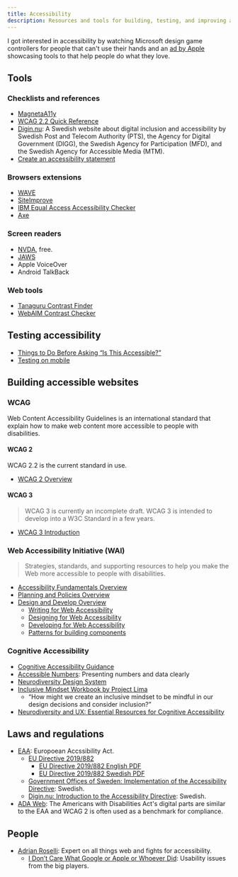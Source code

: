 ```yaml
---
title: Accessibility
description: Resources and tools for building, testing, and improving accessible websites for all users.
---
```


I got interested in accessibility by watching Microsoft design game controllers for people that can't use their hands and an [ad by Apple](https://www.youtube.com/watch?v=XB4cjbYywqg) showcasing tools to that help people do what they love.

## Tools

### Checklists and references

- [MagnetaA11y](https://www.magentaa11y.com/web/)
- [WCAG 2.2 Quick Reference](https://www.w3.org/WAI/WCAG22/quickref/)
- [Digin.nu](https://digin.nu/): A Swedish website about digital inclusion and accessibility by Swedish Post and Telecom Authority (PTS), the Agency for Digital Government (DIGG), the Swedish Agency for Participation (MFD), and the Swedish Agency for Accessible Media (MTM).
- [Create an accessibility statement](https://www.digg.se/kunskap-och-stod/digital-tillganglighet/skapa-en-tillganglighetsredogorelse)

### Browsers extensions

- [WAVE](https://wave.webaim.org/)
- [SiteImprove](https://www.siteimprove.com/integrations/browser-extensions/)
- [IBM Equal Access Accessibility Checker](https://www.ibm.com/able/toolkit/tools#develop)
- [Axe](https://www.deque.com/axe/)

### Screen readers

- [NVDA](https://www.nvaccess.org/download/), free.
- [JAWS](https://www.freedomscientific.com/products/software/jaws/)
- Apple VoiceOver
- Android TalkBack

### Web tools

- [Tanaguru Contrast Finder](https://contrast-finder.tanaguru.com/)
- [WebAIM Contrast Checker](https://webaim.org/resources/contrastchecker/)

## Testing accessibility

- [Things to Do Before Asking “Is This Accessible?”](https://adrianroselli.com/2024/08/things-to-do-before-asking-is-this-accessible.html)
- [Testing on mobile](https://www.a11y-collective.com/blog/mobile-accessibility/)

## Building accessible websites

### WCAG

Web Content Accessibility Guidelines is an international standard that explain how to make web content more accessible to people with disabilities.

#### WCAG 2

WCAG 2.2 is the current standard in use.

- [WCAG 2 Overview](https://www.w3.org/WAI/standards-guidelines/wcag/)

#### WCAG 3

> WCAG 3 is currently an incomplete draft. WCAG 3 is intended to develop into a W3C Standard in a few years.

- [WCAG 3 Introduction](https://www.w3.org/WAI/standards-guidelines/wcag/wcag3-intro/)

### Web Accessibility Initiative (WAI)

> Strategies, standards, and supporting resources to help you make the Web more accessible to people with disabilities.

- [Accessibility Fundamentals Overview](https://www.w3.org/WAI/fundamentals/)
- [Planning and Policies Overview](https://www.w3.org/WAI/planning/)
- [Design and Develop Overview](https://www.w3.org/WAI/design-develop/)
  - [Writing for Web Accessibility](https://www.w3.org/WAI/tips/writing/)
  - [Designing for Web Accessibility](https://www.w3.org/WAI/tips/designing/)
  - [Developing for Web Accessibility](https://www.w3.org/WAI/tips/developing/)
  - [Patterns for building components](https://www.w3.org/WAI/ARIA/apg/patterns/)

### Cognitive Accessibility

- [Cognitive Accessibility Guidance](https://www.w3.org/WAI/WCAG2/supplemental/#cognitiveaccessibilityguidance)
- [Accessible Numbers](https://accessiblenumbers.com/): Presenting numbers and data clearly
- [Neurodiversity Design System](https://neurodiversity.design/)
- [Inclusive Mindset Workbook by Project Lima](https://www.figma.com/community/file/1105798401848507376)
  - “How might we create an inclusive mindset to be mindful in our design decisions and consider inclusion?”
- [Neurodiversity and UX: Essential Resources for Cognitive Accessibility](https://stephaniewalter.design/blog/neurodiversity-and-ux-essential-resources-for-cognitive-accessibility/)

## Laws and regulations

- [EAA](https://ec.europa.eu/social/main.jsp?catId=1202): Europoean Accssibility Act.
  - [EU Directive 2019/882](https://eur-lex.europa.eu/legal-content/EN/TXT/?uri=CELEX%3A32019L0882)
    - [EU Directive 2019/882 English PDF](https://eur-lex.europa.eu/legal-content/EN/TXT/PDF/?uri=CELEX:32019L0882)
    - [EU Directive 2019/882 Swedish PDF](https://eur-lex.europa.eu/legal-content/SV/TXT/PDF/?uri=CELEX:32019L0882)
  - [Government Offices of Sweden: Implementation of the Accessibility Directive](https://www.regeringen.se/rattsliga-dokument/lagradsremiss/2022/08/genomforande-av-tillganglighetsdirektivet/): Swedish.
  - [Digin.nu: Introduction to the Accessibility Directive](https://digin.nu/lagkrav/introduktion-till-tillganglighetsdirektivet/): Swedish.
- [ADA Web](https://www.ada.gov/resources/web-guidance/): The Americans with Disabilities Act's digital parts are similar to the EAA and WCAG 2 is often used as a benchmark for compliance.

## People

- [Adrian Roselli](https://adrianroselli.com/): Expert on all things web and fights for accessibility.
  - [I Don’t Care What Google or Apple or Whoever Did](https://adrianroselli.com/2020/03/i-dont-care-what-google-or-apple-or-whomever-did.html): Usability issues from the big players.
